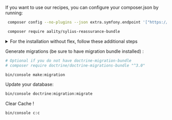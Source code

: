 If you want to use our recipes, you can configure your composer.json by running:

```bash
 composer config --no-plugins --json extra.symfony.endpoint '["https://api.github.com/repos/Sylius/SyliusRecipes/contents/index.json?ref=flex/main", "https://api.github.com/repos/Aality/recipes/contents/index.json?ref=flex/main","flex://defaults"]'
```

```bash
 composer require aality/sylius-reassurance-bundle
```

<details><summary>For the installation without flex, follow these additional steps</summary>
<p>

Change your `config/bundles.php` file to add this line for the plugin declaration:
```php
<?php

return [
    //..
    Aality\ReassuranceBundle\ReassuranceBundle::class => ['all' => true],
];  
```

Then copy the config files from `vendor/aality/sylius-reassurance-bundle/config` into your app config directory.

Copy the scss file from `vendor/aality/sylius-reassurance-bundle/assets/shop/scss/vendor/aality-sylius-reassurance-bundle.scss` to `assets/shop/scss/vendor/aality-sylius-reassurance-bundle.scss`

Add this line into `assets/shop/entrypoint.js`

```javascript
import './scss/vendor/aality-sylius-reassurance-bundle.scss';
```

</p>
</details>  

Generate migrations (be sure to have migration bundle installed) :

```bash
# Optional if you do not have doctrine-migration-bundle 
# composer require doctrine/doctrine-migrations-bundle "^3.0"

bin/console make:migration
```

Update your database:

```bash 
bin/console doctrine:migration:migrate
```

Clear Cache !
```bash 
bin/console c:c
```
